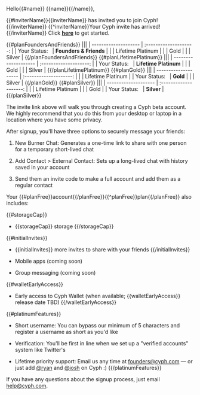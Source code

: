 Hello{{#name}} {{name}}{{/name}},

{{#inviterName}}{{inviterName}} has invited you to join Cyph!{{/inviterName}}
{{^inviterName}}Your Cyph invite has arrived!{{/inviterName}}
Click [**here**]({{accountsURL}}register/{{inviteCode}}) to get started.

{{#planFoundersAndFriends}}
|||
| -------------------- | :--------------------: |
| Your Status: &#160;  | **Founders & Friends** |
|                      | Lifetime Platinum      |
|                      | Gold                   |
|                      | Silver                 |
{{/planFoundersAndFriends}}
{{#planLifetimePlatinum}}
|||
| -------------------- | :--------------------: |
| Your Status: &#160;  | **Lifetime Platinum**  |
|                      | Gold                   |
|                      | Silver                 |
{{/planLifetimePlatinum}}
{{#planGold}}
|||
| -------------------- | :--------------------: |
|                      | Lifetime Platinum      |
| Your Status: &#160;  | **Gold**               |
|                      | Silver                 |
{{/planGold}}
{{#planSilver}}
|||
| -------------------- | :--------------------: |
|                      | Lifetime Platinum      |
|                      | Gold                   |
| Your Status: &#160;  | **Silver**             |
{{/planSilver}}

The invite link above will walk you through creating a Cyph beta account. We highly recommend that
you do this from your desktop or laptop in a location where you have some privacy.

After signup, you'll have three options to securely message your friends:

1. New Burner Chat: Generates a one-time link to share with one person for a temporary short-lived
chat

2. Add Contact > External Contact: Sets up a long-lived chat with history saved in your account

3. Send them an invite code to make a full account and add them as a regular contact

Your {{#planFree}}account{{/planFree}}{{^planFree}}plan{{/planFree}} also includes:

{{#storageCap}}
* {{storageCap}} storage
{{/storageCap}}

{{#initialInvites}}
* {{initialInvites}} more invites to share with your friends
{{/initialInvites}}

* Mobile apps (coming soon)

* Group messaging (coming soon)

{{#walletEarlyAccess}}
* Early access to Cyph Wallet (when available; {{walletEarlyAccess}} release date TBD)
{{/walletEarlyAccess}}

{{#platinumFeatures}}
* Short username: You can bypass our minimum of 5 characters and register a username as short as
you'd like

* Verification: You'll be first in line when we set up a "verified accounts" system like Twitter's

* Lifetime priority support: Email us any time at founders@cyph.com — or just add
[@ryan](https://cyph.me/ryan) and [@josh](https://cyph.me/josh) on Cyph :)
{{/platinumFeatures}}

If you have any questions about the signup process, just email help@cyph.com.
